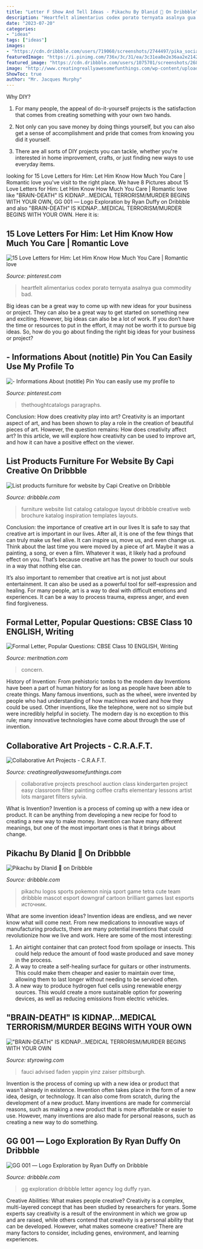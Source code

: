```yaml
---
title: "Letter F Show And Tell Ideas - Pikachu By Dlanid 🍁 On Dribbble"
description: "Heartfelt alimentarius codex porato ternyata asalnya gua commodity bad"
date: "2023-07-20"
categories:
- "ideas"
tags: ["ideas"]
images:
- "https://cdn.dribbble.com/users/719060/screenshots/2744497/pika_social.jpg"
featuredImage: "https://i.pinimg.com/736x/3c/31/ea/3c31ea8e2e36aa2e214273cf9c85c525.jpg"
featured_image: "https://cdn.dribbble.com/users/1075701/screenshots/2685694/group_1_copy_3.png"
image: "http://www.creatingreallyawesomefunthings.com/wp-content/uploads/2015/07/12.jpg"
ShowToc: true
author: "Mr. Jacques Murphy"
---
```



Why DIY?
1. For many people, the appeal of do-it-yourself projects is the satisfaction that comes from creating something with your own two hands.
2. Not only can you save money by doing things yourself, but you can also get a sense of accomplishment and pride that comes from knowing you did it yourself.

3. There are all sorts of DIY projects you can tackle, whether you're interested in home improvement, crafts, or just finding new ways to use everyday items.

	

		
looking for 15 Love Letters for Him: Let Him Know How Much You Care | Romantic love you've visit to the right place. We have 8 Pictures about 15 Love Letters for Him: Let Him Know How Much You Care | Romantic love like &quot;BRAIN-DEATH&quot; IS KIDNAP...MEDICAL TERRORISM/MURDER BEGINS WITH YOUR OWN, GG 001 –– Logo Exploration by Ryan Duffy on Dribbble and also &quot;BRAIN-DEATH&quot; IS KIDNAP...MEDICAL TERRORISM/MURDER BEGINS WITH YOUR OWN. Here it is:
		
    
## 15 Love Letters For Him: Let Him Know How Much You Care | Romantic Love

<img loading=lazy src="https://i.pinimg.com/736x/e9/b4/9b/e9b49bc7e45c6d5dec6dd1325816dbfb.jpg" onerror="this.onerror=null;this.src='https://tse3.mm.bing.net/th?id=OIP.cFNBJgFLooQVNSdeRtaRPAHaSQ&amp;pid=15.1';" alt="15 Love Letters for Him: Let Him Know How Much You Care | Romantic love">

_Source: pinterest.com_

>heartfelt alimentarius codex porato ternyata asalnya gua commodity bad. 

	

Big ideas can be a great way to come up with new ideas for your business or project. They can also be a great way to get started on something new and exciting. However, big ideas can also be a lot of work. If you don’t have the time or resources to put in the effort, it may not be worth it to pursue big ideas. So, how do you go about finding the right big ideas for your business or project?

    
## - Informations About (notitle) Pin You Can Easily Use My Profile To

<img loading=lazy src="https://i.pinimg.com/736x/3c/31/ea/3c31ea8e2e36aa2e214273cf9c85c525.jpg" onerror="this.onerror=null;this.src='https://tse1.mm.bing.net/th?id=OIP.HUflyPflJwmR_kYr94lZ2QHaLG&amp;pid=15.1';" alt="- Informations About (notitle) Pin You can easily use my profile to">

_Source: pinterest.com_

>thethoughtcatalogs paragraphs. 

	

Conclusion: How does creativity play into art?
Creativity is an important aspect of art, and has been shown to play a role in the creation of beautiful pieces of art. However, the question remains: How does creativity affect art? In this article, we will explore how creativity can be used to improve art, and how it can have a positive effect on the viewer.

    
## List Products Furniture For Website By Capi Creative On Dribbble

<img loading=lazy src="https://cdn.dribbble.com/users/1075701/screenshots/2685694/group_1_copy_3.png" onerror="this.onerror=null;this.src='https://tse1.mm.bing.net/th?id=OIP.kjV3m3NfD-YkCa8b5rSuxAHaFj&amp;pid=15.1';" alt="List products furniture for website by Capi Creative on Dribbble">

_Source: dribbble.com_

>furniture website list catalog catalogue layout dribbble creative web brochure katalog inspiration templates layouts. 

	

Conclusion: the importance of creative art in our lives
It is safe to say that creative art is important in our lives. After all, it is one of the few things that can truly make us feel alive. It can inspire us, move us, and even change us.
Think about the last time you were moved by a piece of art. Maybe it was a painting, a song, or even a film. Whatever it was, it likely had a profound effect on you. That’s because creative art has the power to touch our souls in a way that nothing else can.

It’s also important to remember that creative art is not just about entertainment. It can also be used as a powerful tool for self-expression and healing. For many people, art is a way to deal with difficult emotions and experiences. It can be a way to process trauma, express anger, and even find forgiveness.

    
## Formal Letter, Popular Questions: CBSE Class 10 ENGLISH, Writing

<img loading=lazy src="https://s3mn.mnimgs.com/img/shared/content_ck_images/ck_5e5474e012926.jpeg" onerror="this.onerror=null;this.src='https://tse1.mm.bing.net/th?id=OIP.fd-GAzNhvlwQHUK93voVQQHaJ4&amp;pid=15.1';" alt="Formal Letter, Popular Questions: CBSE Class 10 ENGLISH, Writing">

_Source: meritnation.com_

>concern. 

	

History of Invention: From prehistoric tombs to the modern day
Inventions have been a part of human history for as long as people have been able to create things. Many famous inventions, such as the wheel, were invented by people who had understanding of how machines worked and how they could be used. Other inventions, like the telephone, were not so simple but were incredibly helpful in society. The modern day is no exception to this rule; many innovative technologies have come about through the use of invention.

    
## Collaborative Art Projects - C.R.A.F.T.

<img loading=lazy src="http://www.creatingreallyawesomefunthings.com/wp-content/uploads/2015/07/12.jpg" onerror="this.onerror=null;this.src='https://tse2.mm.bing.net/th?id=OIP.IrFnlCYnviHoUyMvJrxJqgHaJ4&amp;pid=15.1';" alt="Collaborative Art Projects - C.R.A.F.T.">

_Source: creatingreallyawesomefunthings.com_

>collaborative projects preschool auction class kindergarten project easy classroom filter painting coffee crafts elementary lessons artist lots margaret filters sylvia. 

	

What is Invention?
Invention is a process of coming up with a new idea or product. It can be anything from developing a new recipe for food to creating a new way to make money. Invention can have many different meanings, but one of the most important ones is that it brings about change.

    
## Pikachu By Dlanid 🍁 On Dribbble

<img loading=lazy src="https://cdn.dribbble.com/users/719060/screenshots/2744497/pika_social.jpg" onerror="this.onerror=null;this.src='https://tse1.mm.bing.net/th?id=OIP.1j4UOKT79261JUVPXr-5hwHaFj&amp;pid=15.1';" alt="Pikachu by Dlanid 🍁 on Dribbble">

_Source: dribbble.com_

>pikachu logos sports pokemon ninja sport game tetra cute team dribbble mascot esport downgraf cartoon brilliant games last esports источник. 

	

What are some invention ideas?
Invention ideas are endless, and we never know what will come next. From new medications to innovative ways of manufacturing products, there are many potential inventions that could revolutionize how we live and work. Here are some of the most interesting: 
1. An airtight container that can protect food from spoilage or insects. This could help reduce the amount of food waste produced and save money in the process. 
2. A way to create a self-healing surface for guitars or other instruments. This could make them cheaper and easier to maintain over time, allowing them to last longer without needing to be serviced often. 
3. A new way to produce hydrogen fuel cells using renewable energy sources. This would create a more sustainable option for powering devices, as well as reducing emissions from electric vehicles. 

    
## &quot;BRAIN-DEATH&quot; IS KIDNAP...MEDICAL TERRORISM/MURDER BEGINS WITH YOUR OWN

<img loading=lazy src="http://www.styrowing.com/images/GATESFAUCI.jpg" onerror="this.onerror=null;this.src='https://tse2.mm.bing.net/th?id=OIP.3PtEjietUTglKsUecPMaEgHaEK&amp;pid=15.1';" alt="&quot;BRAIN-DEATH&quot; IS KIDNAP...MEDICAL TERRORISM/MURDER BEGINS WITH YOUR OWN">

_Source: styrowing.com_

>fauci advised faden yappin yinz zaiser pittsburgh. 

	

Invention is the process of coming up with a new idea or product that wasn't already in existence. Invention often takes place in the form of a new idea, design, or technology. It can also come from scratch, during the development of a new product. Many inventions are made for commercial reasons, such as making a new product that is more affordable or easier to use. However, many inventions are also made for personal reasons, such as creating a new way to do something.

    
## GG 001 –– Logo Exploration By Ryan Duffy On Dribbble

<img loading=lazy src="https://cdn.dribbble.com/users/303363/screenshots/3137910/gg_logo01.jpg" onerror="this.onerror=null;this.src='https://tse4.mm.bing.net/th?id=OIP.hddnl-2YCWUhHW-vykim-QHaFj&amp;pid=15.1';" alt="GG 001 –– Logo Exploration by Ryan Duffy on Dribbble">

_Source: dribbble.com_

>gg exploration dribbble letter agency log duffy ryan. 

	

Creative Abilities: What makes people creative?
Creativity is a complex, multi-layered concept that has been studied by researchers for years. Some experts say creativity is a result of the environment in which we grow up and are raised, while others contend that creativity is a personal ability that can be developed. However, what makes someone creative? There are many factors to consider, including genes, environment, and learning experiences.

